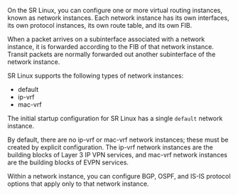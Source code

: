On the SR Linux, you can configure one or more virtual routing instances, known as
network instances. Each network instance has its own interfaces, its own protocol
instances, its own route table, and its own FIB.

When a packet arrives on a subinterface associated with a network instance, it is
forwarded according to the FIB of that network instance. Transit packets are normally
forwarded out another subinterface of the network instance.

SR Linux supports the following types of network instances:

* default
* ip-vrf
* mac-vrf

The initial startup configuration for SR Linux has a single `default` network instance.

By default, there are no ip-vrf or mac-vrf network instances; these must be created
by explicit configuration. The ip-vrf network instances are the building blocks of Layer
3 IP VPN services, and mac-vrf network instances are the building blocks of EVPN
services.

Within a network instance, you can configure BGP, OSPF, and IS-IS protocol options
that apply only to that network instance.


